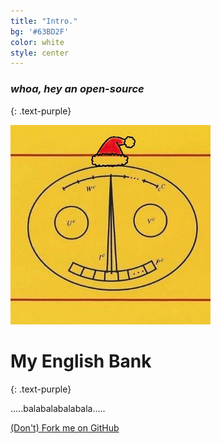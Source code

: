 ```yaml
---
title: "Intro."
bg: '#63BD2F'
color: white
style: center
---
```


### *whoa, hey an open-source*
{: .text-purple}

<!--
<span class="fa-stack subtlecircle" style="font-size:100px; background:rgba(255,166,0,0.1)">
  <i class="fa fa-circle fa-stack-2x text-white"></i>
  <i class="fa fa-bicycle fa-stack-1x text-orange"></i>
</span>
-->


<img src="img/xin.jpg" width="320">



# My English Bank
{: .text-purple}

.....balabalabalabala.....



<span id="forkongithub">
  <a href="{{ site.source_link }}" class="bg-blue">
    (Don't) Fork me on GitHub
  </a>
</span>
